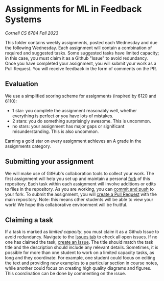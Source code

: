 # Assignments for ML in Feedback Systems
*Cornell CS 6784 Fall 2023* 

This folder contains weekly assignments, posted each Wednesday and due the following Wednesday. 
Each assignment will contain a combination of required and suggested tasks.
Some suggested tasks have limited capacity; in this case, you must claim it as a Github "Issue" to avoid redundancy.
Once you have completed your assignment, you will submit your work as a Pull Request.
You will receive feedback in the form of comments on the PR.

## Evaluation

We use a simplified scoring scheme for assignments (inspired by 6120 and 6110):
- 1 star: you complete the assignment reasonably well, whether everything is perfect or you have lots of mistakes.
- 2 stars: you do something surprisingly awesome. This is uncommon.
- no stars: your assignment has major gaps or significant misunderstanding. This is also uncommon.

Earning a gold star on every assignment achieves an A grade in the assignments category.

## Submitting your assignment

We will make use of GitHub's collaboration tools to collect your work.
The first assignment will help you set up and maintain a personal [fork](https://docs.github.com/en/pull-requests/collaborating-with-pull-requests/working-with-forks) of this repository.
Each task within each assignment will involve additions or edits to files in the repository.
As you are working, you can [commit and push](https://docs.github.com/en/get-started/using-git/about-git) to your fork. 
To submit the assignment, you will [create a Pull Request](https://docs.github.com/en/pull-requests/collaborating-with-pull-requests/proposing-changes-to-your-work-with-pull-requests/creating-a-pull-request-from-a-fork) with the main repository.
Note: this means other students will be able to view your work!
We hope this collaborative environment will be fruitful.

## Claiming a task

If a task is marked as *limited capacity*, you must claim it as a Github Issue to avoid redundancy.
Navigate to the [Issues tab](https://docs.github.com/en/issues/tracking-your-work-with-issues/creating-an-issue#creating-an-issue-from-a-repository) to check all open issues.
If no one has claimed the task, [create an Issue](https://docs.github.com/en/issues/tracking-your-work-with-issues/creating-an-issue#creating-an-issue-from-a-repository).
The title should match the task title and the description should include any relevant details. 
Sometimes, it is possible for more than one student to work on a limited capacity tasks, as long and they coordinate.
For example, one student could focus on editing the text and providing new examples to a particular section in course notes, while another could focus on creating high quality diagrams and figures.
This coordination can be done by commenting on the issue.
